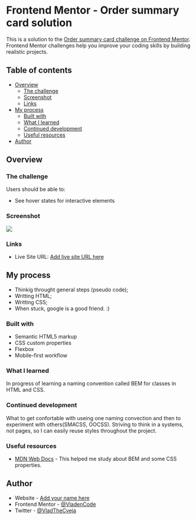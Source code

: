 # Frontend Mentor - Order summary card solution

This is a solution to the [Order summary card challenge on Frontend Mentor](https://www.frontendmentor.io/challenges/order-summary-component-QlPmajDUj). Frontend Mentor challenges help you improve your coding skills by building realistic projects.

## Table of contents

- [Overview](#overview)
  - [The challenge](#the-challenge)
  - [Screenshot](#screenshot)
  - [Links](#links)
- [My process](#my-process)
  - [Built with](#built-with)
  - [What I learned](#what-i-learned)
  - [Continued development](#continued-development)
  - [Useful resources](#useful-resources)
- [Author](#author)

## Overview

### The challenge

Users should be able to:

- See hover states for interactive elements

### Screenshot

![](./screenshot.jpg)

### Links

- Live Site URL: [Add live site URL here](https://vladencode-order-card.netlify.app/)

## My process

- Thinkig throught general steps (pseudo code);
- Writting HTML;
- Writting CSS;
- When stuck, google is a good friend. :)

### Built with

- Semantic HTML5 markup
- CSS custom properties
- Flexbox
- Mobile-first workflow

### What I learned

In progress of learning a naming convention called BEM for classes in HTML and CSS.

### Continued development

What to get confortable with useing one naming convection and then to experiment with others(SMACSS, OOCSS). Striving to think in a systems, not pages, so I can easily reuse styles throughout the project.

### Useful resources

- [MDN Web Docs](https://developer.mozilla.org/en-US/) - This helped me study about BEM and some CSS properties.

## Author

- Website - [Add your name here](https://www.your-site.com)
- Frontend Mentor - [@VladenCode](https://www.frontendmentor.io/profile/VladenCode)
- Twitter - [@VladTheCveja](https://twitter.com/VladTheCveja)
